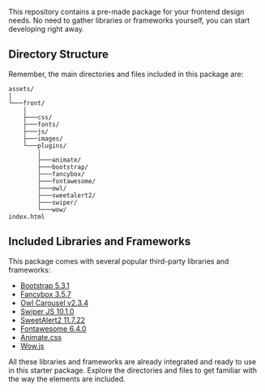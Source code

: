 
This repository contains a pre-made package for your frontend design needs. No need to gather libraries or frameworks yourself, you can start developing right away.

## Directory Structure

Remember, the main directories and files included in this package are:

```plaintext
assets/
│
└───front/
    │
    ├───css/
    ├───fonts/
    ├───js/
    ├───images/
    └───plugins/
        │
        ├───animate/
        ├───bootstrap/
        ├───fancybox/
        ├───fontawesome/
        ├───owl/
        ├───sweetalert2/
        ├───swiper/
        └───wow/
index.html
```


## Included Libraries and Frameworks

This package comes with several popular third-party libraries and frameworks:

* [Bootstrap 5.3.1](https://getbootstrap.com/)
* [Fancybox 3.5.7](https://fancyapps.com/fancybox/3/)
* [Owl Carousel v2.3.4](https://owlcarousel2.github.io/OwlCarousel2/)
* [Swiper JS 10.1.0](https://swiperjs.com/)
* [SweetAlert2 11.7.22](https://sweetalert2.github.io/)
* [Fontawesome 6.4.0](https://fontawesome.com/)
* [Animate.css](https://animate.style/)
* [Wow.js](https://wowjs.uk/)

All these libraries and frameworks are already integrated and ready to use in this starter package. Explore the directories and files to get familiar with the way the elements are included.

